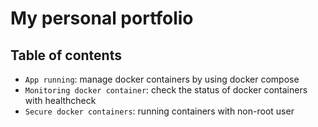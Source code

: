 # My personal portfolio

## Table of contents

- `App running`: manage docker containers by using docker compose
- `Monitoring docker container`: check the status of docker containers with healthcheck
- `Secure docker containers`: running containers with non-root user
